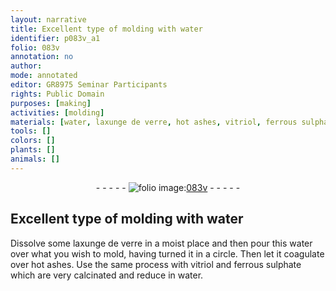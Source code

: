 ```yaml
---
layout: narrative
title: Excellent type of molding with water
identifier: p083v_a1
folio: 083v
annotation: no
author:
mode: annotated
editor: GR8975 Seminar Participants
rights: Public Domain
purposes: [making]
activities: [molding]
materials: [water, laxunge de verre, hot ashes, vitriol, ferrous sulphate]
tools: []
colors: []
plants: []
animals: []
---
```


 <div class="folio" align="center">- - - - - <a href="http://gallica.bnf.fr/ark:/12148/btv1b10500001g/f172.item" target="_blank"><img src="https://cu-mkp.github.io/GR8975-edition/assets/photo-icon.png" alt="folio image: " style="display:inline-block; margin-bottom:-3px;"/>083v</a> - - - - - </div>  <span class="activity"></span> 

## Excellent type of molding with <span class="material">water</span>

 
 Dissolve some <span class="material"><span class="foreign">laxunge de verre</span></span> in a moist place and then pour this <span class="material">water</span> over what you wish to mold, having turned it in a circle. Then let it coagulate over <span class="material">hot ashes</span>. Use the same process with <span class="material">vitriol</span> and <span class="material">ferrous sulphate</span> which are very calcinated and reduce in water. 
 